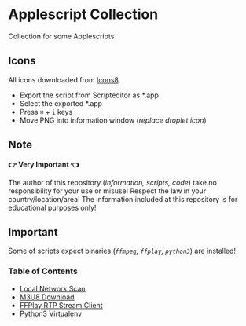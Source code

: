 # Applescript Collection

Collection for some Applescripts

## Icons

All icons downloaded from [Icons8](https://icons8.de).

- Export the script from Scripteditor as *.app
- Select the exported *.app
- Press `⌘` + `i` keys
- Move PNG into information window (_replace droplet icon_)

## Note

**:point_right: Very Important :point_left:**

The author of this repository (_information, scripts, code_) take no responsibility for your use or misuse! Respect the law in your country/location/area! The information included at this repository is for educational purposes only!

## Important

Some of scripts expect binaries (_`ffmpeg`, `ffplay`, `python3`_) are installed!

### Table of Contents

- [Local Network Scan](local_network_scan/)
- [M3U8 Download](M3U8_download/)
- [FFPlay RTP Stream Client](ffplay_rtp_stream_client/)
- [Python3 Virtualenv](python3_virtualenv/)
